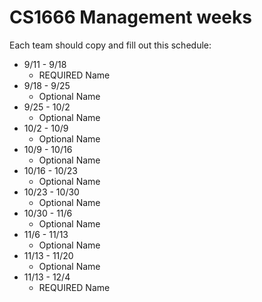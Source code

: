 # CS1666 Management weeks

Each team should copy and fill out this schedule:

* 9/11 - 9/18
	* REQUIRED Name
* 9/18 - 9/25
	* Optional Name
* 9/25 - 10/2
	* Optional Name
* 10/2 - 10/9
	* Optional Name
* 10/9 - 10/16
	* Optional Name
* 10/16 - 10/23
	* Optional Name
* 10/23 - 10/30
	* Optional Name
* 10/30 - 11/6
	* Optional Name
* 11/6 - 11/13
	* Optional Name
* 11/13 - 11/20
	* Optional Name
* 11/13 - 12/4
	* REQUIRED Name	
